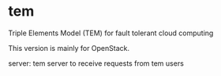 tem
===

Triple Elements Model (TEM) for fault tolerant cloud computing

This version is mainly for OpenStack.

server: tem server to receive requests from tem users
